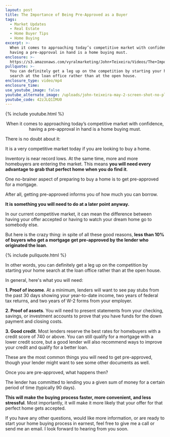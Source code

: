 ```yaml
---
layout: post
title: The Importance of Being Pre-Approved as a Buyer
tags:
  - Market Updates
  - Real Estate
  - Home Buyer Tips
  - Home Buying
excerpt: >-
  When it comes to approaching today’s competitive market with confidence,
  having a pre-approval in hand is a home buying must.
enclosure: >-
  https://s3.amazonaws.com/vyralmarketing/John+Teixeira/Videos/The+Importance+of+Being+Pre-Approved+as+a+Buyer.mp4
pullquote: >-
  You can definitely get a leg up on the competition by starting your home
  search at the loan office rather than at the open house.
enclosure_type: video/mp4
enclosure_time:
use_youtube_image: false
youtube_alternate_image: /uploads/john-teixeira-may-2-screen-shot-no-play.jpg
youtube_code: 42zJLQ1IMU0
---
```


{% include youtube.html %}

<center>When it comes to approaching today’s competitive market with confidence, having a pre-approval in hand is a home buying must.</center>

There is no doubt about it:

It is a very competitive market today if you are looking to buy a home.

Inventory is near record lows. At the same time, more and more homebuyers are entering the market. This means **you will need every advantage to grab that perfect home when you do find it**.

One no-brainer aspect of preparing to buy a home is to get pre-approved for a mortgage.

After all, getting pre-approved informs you of how much you can borrow.

**It is something you will need to do at a later point anyway.**

In our current competitive market, it can mean the difference between having your offer accepted or having to watch your dream home go to somebody else.

But here is the crazy thing: in spite of all these good reasons, **less than 10% of buyers who get a mortgage get pre-approved by the lender who originated the loan**.

{% include pullquote.html %}

In other words, you can definitely get a leg up on the competition by starting your home search at the loan office rather than at the open house.

In general, here's what you will need:

**1. Proof of income**. At a minimum, lenders will want to see pay stubs from the past 30 days showing your year-to-date income, two years of federal tax returns, and two years of W-2 forms from your employer.

**2. Proof of assets**. You will need to present statements from your checking, savings, or investment accounts to prove that you have funds for the down payment and closing costs.

**3. Good credit**. Most lenders reserve the best rates for homebuyers with a credit score of 740 or above. You can still qualify for a mortgage with a lower credit score, but a good lender will also recommend ways to improve your credit and qualify for a better loan.

These are the most common things you will need to get pre-approved, though your lender might want to see some other documents as well.

Once you are pre-approved, what happens then?

The lender has committed to lending you a given sum of money for a certain period of time (typically 90 days).

**This will make the buying process faster, more convenient, and less stressful**. Most importantly, it will make it more likely that your offer for that perfect home gets accepted.

If you have any other questions, would like more information, or are ready to start your home buying process in earnest, feel free to give me a call or send me an email. I look forward to hearing from you soon.